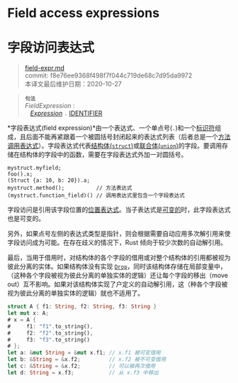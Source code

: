 # Field access expressions
# 字段访问表达式

>[field-expr.md](https://github.com/rust-lang/reference/blob/master/src/expressions/field-expr.md)\
>commit: f8e76ee9368f498f7f044c719de68c7d95da9972 \
>本译文最后维护日期：2020-10-27

> **<sup>句法</sup>**\
> _FieldExpression_ :\
> &nbsp;&nbsp; [_Expression_] `.` [IDENTIFIER]

*字段表达式(field expression)*由一个表达式、一个单点号(`.`)和一个[标识符][identifier]组成，且后面不能再紧跟着一个被圆括号封闭起来的表达式列表（后者总是一个[方法调用表达式][method call expression]）。字段表达式代表[结构体(`struct`)][struct]或[联合体(`union`)][union]的字段。要调用存储在结构体的字段中的函数，需要在字段表达式外加一对圆括号。

<!-- ignore: needs lots of support code -->
```rust,ignore
mystruct.myfield;
foo().x;
(Struct {a: 10, b: 20}).a;
mystruct.method();          // 方法表达式
(mystruct.function_field)() // 调用表达式里包含一个字段表达式
```

字段访问是引用该字段位置的[位置表达式][place expression]。当子表达式是[可变的][mutable]时，此字段表达式也是可变的。

另外，如果点号左侧的表达式类型是指针，则会根据需要自动应用多次解引用来使字段访问成为可能。在存在歧义的情况下，Rust 倾向于较少次数的自动解引用。

最后，当用于借用时，对结构体的各个字段的借用或对整个结构体的引用都被视为彼此分离的实体。如果结构体没有实现 [`Drop`](../special-types-and-traits.md#drop)，同时该结构体存储在局部变量中，（这种各个字段被视为彼此分离的单独实体的逻辑）还让每个字段的移出（move out）互不影响。如果对该结构体实现了户定义的自动解引用，这（种各个字段被视为彼此分离的单独实体的逻辑）就也不适用了。

```rust
struct A { f1: String, f2: String, f3: String }
let mut x: A;
# x = A {
#     f1: "f1".to_string(),
#     f2: "f2".to_string(),
#     f3: "f3".to_string()
# };
let a: &mut String = &mut x.f1; // x.f1 被可变借用
let b: &String = &x.f2;         // x.f2 被不可变借用
let c: &String = &x.f2;         // 可以被再次借用
let d: String = x.f3;           // 从 x.f3 中移出
```

[_Expression_]: ../expressions.md
[IDENTIFIER]: ../identifiers.md
[method call expression]: method-call-expr.md
[struct]: ../items/structs.md
[union]: ../items/unions.md
[place expression]: ../expressions.md#place-expressions-and-value-expressions
[mutable]: ../expressions.md#mutability

<!-- 2020-10-25 -->
<!-- checked -->
